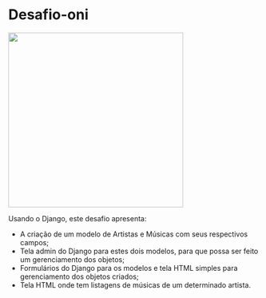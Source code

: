 # Desafio-oni

<img src="https://cdn-icons-png.flaticon.com/512/11/11178.png" width="350">
 
Usando o Django, este desafio apresenta:

- A criação de um modelo de Artistas e Músicas com seus respectivos campos;
- Tela admin do Django para estes dois modelos, para que possa ser feito um gerenciamento dos objetos;
- Formulários do Django para os modelos e tela HTML simples para gerenciamento dos objetos criados;
- Tela HTML onde tem listagens de músicas de um determinado artista.
